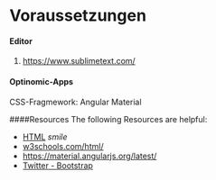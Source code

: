 # Voraussetzungen

#### Editor
1. https://www.sublimetext.com/


#### Optinomic-Apps

CSS-Fragmework: Angular Material


####Resources
The following Resources are helpful:    
-	[HTML](http://lmgtfy.com/?q=HTML)  *smile*   
-	[w3schools.com/html/](http://www.w3schools.com/html/)    
-	https://material.angularjs.org/latest/ 
-	[Twitter - Bootstrap]( http://getbootstrap.com/)    
